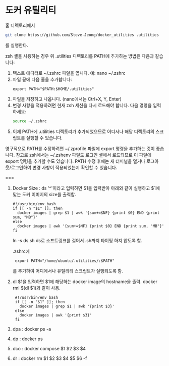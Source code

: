 # 도커 유틸리티

홈 디렉토리에서 
```bash
git clone https://github.com/Steve-Jeong/docker_utilities .utilities
```
를 실행한다.

zsh 셸을 사용하는 경우 위 .utilities 디렉토리를 PATH에 추가하는 방법은 다음과 같습니다:
1. 텍스트 에디터로 ~/.zshrc 파일을 엽니다. 예: nano ~/.zshrc
2. 파일 끝에 다음 줄을 추가합니다:
   ```
   export PATH="$PATH:$HOME/.utilities"
   ```
3. 파일을 저장하고 나옵니다. (nano에서는 Ctrl+X, Y, Enter)
4. 변경 사항을 적용하려면 현재 zsh 세션을 다시 로드해야 합니다. 다음 명령을 입력하세요:
   ```bash
   source ~/.zshrc
   ```
5. 이제 PATH에 .utilities 디렉토리가 추가되었으므로 어디서나 해당 디렉토리의 스크립트를 실행할 수 있습니다.

영구적으로 PATH를 수정하려면 ~/.zprofile 파일에 export 명령을 추가하는 것이 좋습니다.
참고로 zsh에서는 ~/.zshenv 파일도 로그인 셸에서 로드되므로 이 파일에 export 명령을 추가할 수도 있습니다.
PATH 수정 후에는 새 터미널을 열거나 로그아웃/로그인하여 변경 사항이 적용되었는지 확인할 수 있습니다.

===

1. Docker Size : ds '^<none>'이라고 입력하면 $1을 입력받아 아래와 같이 실행하고 $1에 맞는 도커 이미지의 size를 출력함.
	```
	#!/usr/bin/env bash
	if [[ -n "$1" ]]; then
	  docker images | grep $1 | awk '{sum+=$NF} {print $0} END {print sum, "MB"}'
	else
	  docker images | awk '{sum+=$NF} {print $0} END {print sum, "MB"}'
	fi
	```

   ln -s ds.sh ds로 소프트링크를 걸어서 .sh까지 타이핑 하지 않도록 함.
 
	.zshrc에 
   ```
	export PATH="/home/ubuntu/.utilities/:$PATH"
   ```

   를 추가하여 어디에서나 유틸리티 스크립트가 실행되도록 함.

2. dl $1을 입력하면 $1에 해당하는 docker image의 hostname을 출력. docker rmi $(dl $1)과 같이 사용.
   ```
	#!/usr/bin/env bash
	if [[ -n "$1" ]]; then
	  docker images | grep $1 | awk '{print $3}'
	else
	  docker images | awk '{print $3}'
	fi
   ```
	
3. dpa : docker ps -a
4. dp : docker ps
5. dco : docker compose $1 $2 $3 $4
6. dr : docker rm $1 $2 $3 $4 $5 $6 -f
